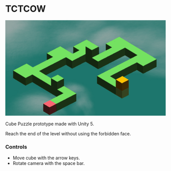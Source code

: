 # TCTCOW
![Cube](https://github.com/jrsanjuan/TCTCOW/blob/master/Media/cube.gif)

Cube Puzzle prototype made with Unity 5.

Reach the end of the level without using the forbidden face.

### Controls
- Move cube with the arrow keys.
- Rotate camera with the space bar.
